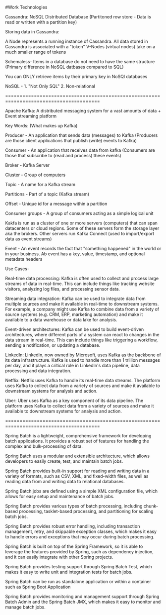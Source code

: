 #Work Technologies

Cassandra: NoSQL Distributed Database
(Partitoned row store - Data is read or written with a partition key)

Storing data in Cassandra: 

A Node represents a running instance of Cassandra. 
All data stored in Cassandra is associated with a "token"
V-Nodes (virtual nodes) take on a much smaller range of tokens

Schemaless- Items in a database do not need to have the same structure (Primary difference in NoSQL datbases compared to SQL)

You can ONLY retrieve items by their primary key in NoSQl databases

NoSQL - 1. "Not Only SQL" 2. Non-relational

=======================================================================================

Apache Kafka: A distributed messaging system for a vast amounts of data + Event streaming platform

Key Words: (What makes up Kafka)

Producer - An application that sends data (messages) to Kafka (Producers are those client applications that publish (write) events to Kafka)

Consumer - An application that receives data from kafka (Consumers are those that subscribe to (read and process) these events)

Broker - Kafka Server

Cluster - Group of computers

Topic - A name for a Kafka stream

Partitions - Part of a topic (Kafka stream)

Offset - Unique id for a message within a partition 

Consumer groups - A group of consumers acting as a simple logical unit

Kakfa is run as a cluster of one or more servers (computers) that can span datacenters or cloud regions.
Some of these servers form the storage layer aka the brokers.
Other servers run Kafka Connect (used to import/export data as event streams)


Event - An event records the fact that "something happened" in the world or in your business. Ab event has a key, value, timestamp, and optional metadata headers


Use Cases- 

Real-time data processing: Kafka is often used to collect and process large streams of data in real-time. This can include things like tracking website visitors, analyzing log files, and processing sensor data.

Streaming data integration: Kafka can be used to integrate data from multiple sources and make it available in real-time to downstream systems. For example, a company might use Kafka to combine data from a variety of source systems (e.g. CRM, ERP, marketing automation) and make it available to a data warehouse or data lake for analysis.

Event-driven architectures: Kafka can be used to build event-driven architectures, where different parts of a system can react to changes in the data stream in real-time. This can include things like triggering a workflow, sending a notification, or updating a database.

LinkedIn: LinkedIn, now owned by Microsoft, uses Kafka as the backbone of its data infrastructure. Kafka is used to handle more than 1 trillion messages per day, and it plays a critical role in LinkedIn's data pipeline, data processing and data integration.

Netflix: Netflix uses Kafka to handle its real-time data streams. The platform uses Kafka to collect data from a variety of sources and make it available to downstream systems for analysis and action.

Uber: Uber uses Kafka as a key component of its data pipeline. The platform uses Kafka to collect data from a variety of sources and make it available to downstream systems for analysis and action.

=======================================================================================

Spring Batch is a lightweight, comprehensive framework for developing batch applications. It provides a robust set of features for handling the complex and bulk-processing of data.

Spring Batch uses a modular and extensible architecture, which allows developers to easily create, test, and maintain batch jobs.

Spring Batch provides built-in support for reading and writing data in a variety of formats, such as CSV, XML, and fixed-width files, as well as reading data from and writing data to relational databases.

Spring Batch jobs are defined using a simple XML configuration file, which allows for easy setup and maintenance of batch jobs.

Spring Batch provides various types of batch processing, including chunk-based processing, tasklet-based processing, and partitioning for scaling batch jobs.

Spring Batch provides robust error handling, including transaction management, retry, and skippable exception classes, which makes it easy to handle errors and exceptions that may occur during batch processing.

Spring Batch is built on top of the Spring Framework, so it is able to leverage the features provided by Spring, such as dependency injection, and it can easily integrate with other Spring projects.

Spring Batch provides testing support through Spring Batch Test, which makes it easy to write unit and integration tests for batch jobs.

Spring Batch can be run as standalone application or within a container such as Spring Boot Application

Spring Batch provides monitoring and management support through Spring Batch Admin and the Spring Batch JMX, which makes it easy to monitor and manage batch jobs.



